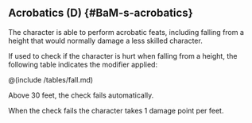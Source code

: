 ## Acrobatics (D) {#BaM-s-acrobatics}

The character is able to perform acrobatic feats, including falling from a
height that would normally damage a less skilled character.

If used to check if the character is hurt when falling from a height, the
following table indicates the modifier applied:

@(include /tables/fall.md)

Above 30 feet, the check fails automatically. 

When the check fails the character takes 1 damage point per feet.
